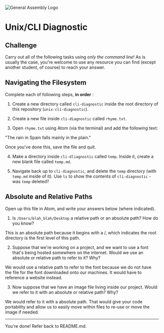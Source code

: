 ![General Assembly Logo](http://i.imgur.com/ke8USTq.png)

# Unix/CLI Diagnostic

## Challenge

Carry out all of the following tasks using _only the command line_! As is
usually the case, you're welcome to use any resource you can find (except
another student, of course) to reach your answer.

## Navigating the Filesystem

Complete each of following steps, **in order** :

1. Create a new directory called `cli-diagnostic` inside the root directory of
this repository (`unix-cli-diagnostic`).

2. Create a new file inside `cli-diagnostic` called `rhyme.txt`.

3. Open `rhyme.txt` using Atom (via the terminal) and add the following text:

 "The rain in Spain falls mainly in the plain."

 Once you've done this, save the file and quit.

4. Make a directory inside `cli-dliagnostic` called `temp`. Inside it, create a new blank file called `temp.md`.

5. Navigate back up to `cli-diagnostic`, and delete the `temp` directory (with `temp.md` inside of it).
Use `ls` to show the contents of `cli-diagnostic` - was `temp` deleted?

## Absolute and Relative Paths

Open up this file in Atom, and write your answers below (where indicated).

1. Is `/Users/blah_blah/Desktop` a relative path or an absolute path? How do you know?

 <!-- Answer Starts Here -->
This is an absolute path because it begins with a /, which indicates the root directory is the first level of this path.
 <!-- Answer Ends Here -->

2. Suppose that we're working on a project, and we want to use a font that's being hosted somewhere on the internet. Would we use an absolute or relative path to refer to it? Why?

 <!-- Answer Starts Here -->
We would use a relative path to refer to the font because we do not have the file for the font downloaded onto our machines.  It would have to reference a website instead.
 <!-- Answer Ends Here -->

3. Now suppose that we have an image file living inside our project. Would we refer to it with an absolute or relative path? Why?

 <!-- Answer Starts Here -->
We would refer to it with a absolute path.  That would give your code portability and allow us to easily move within files to re-use or move the image if needed.
 <!-- Answer Ends Here -->

<hr>

You're done! Refer back to README.md.
